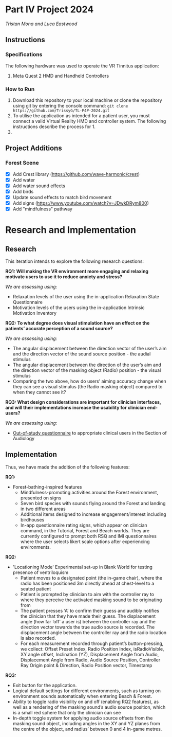 # Part IV Project 2024

_Tristan Mona and Luca Eastwood_

## Instructions

### Specifications

The following hardware was used to operate the VR Tinnitus application:

1. Meta Quest 2 HMD and Handheld Controllers

### How to Run

1. Download this repository to your local machine or clone the repository using git by entering the console command: `git clone https://github.com/TrissyG/TL-P4P-2024.git`
1. To utilise the application as intended for a patient user, you must connect a valid Virtual Reality HMD and controller system. The following instructions describe the process for
   1.
1.

## Project Additions

### Forest Scene

- [x] Add Crest library (https://github.com/wave-harmonic/crest)
- [x] Add water
- [x] Add water sound effects
- [x] Add birds
- [x] Update sound effects to match bird movement
- [x] Add signs (https://www.youtube.com/watch?v=JDwkDRym800)
- [x] Add "mindfulness" pathway

# Research and Implementation

## Research

This iteration intends to explore the following research questions:

**RQ1: Will making the VR environment more engaging and relaxing motivate users to use it to reduce anxiety and stress?**

_We are assessing using:_

- Relaxation levels of the user using the in-application Relaxation State Questionnaire
- Motivation levels of the users using the in-application Intrinsic Motivation Inventory

**RQ2: To what degree does visual stimulation have an effect on the patients’ accurate perception of a sound source?**

_We are assessing using:_

- The angular displacement between the direction vector of the user’s aim and the direction vector of the sound source position - the audial stimulus
- The angular displacement between the direction of the user’s aim and the direction vector of the masking object (Radio) position - the visual stimulus
- Comparing the two above, how do users’ aiming accuracy change when they can see a visual stimulus (the Radio masking object) compared to when they cannot see it?

**RQ3: What design considerations are important for clinician interfaces, and will their implementations increase the usability for clinician end-users?**

_We are assessing using:_

- [Out-of-study questionnaire](https://docs.google.com/document/d/1ckg9mz-19ulEoVQRdDhDN_YLQBxtkbLp6Ma3KriSLYc/edit#heading=h.rfhtuyxj25ls) to appropriate clinical users in the Section of Audiology

## Implementation

Thus, we have made the addition of the following features:

**RQ1:**

- Forest-bathing-inspired features
  - Mindfulness-promoting activities around the Forest environment, presented on signs
  - Seven bird species with sounds flying around the Forest and landing in two different areas
  - Additional items designed to increase engagement/interest including birdhouses
  - In-app questionnaire rating signs, which appear on clinician command, in the Tutorial, Forest and Beach worlds. They are currently configured to prompt both RSQ and IMI questionnaires where the user selects likert scale options after experiencing environments.

**RQ2:**

- 'Locationing Mode' Experimental set-up in Blank World for testing presence of ventriloquism
  - Patient moves to a designated point (the in-game chair), where the radio has been positioned 3m directly ahead at chest-level to a seated patient
  - Patient is prompted by clinician to aim with the controller ray to where they perceive the activated masking sound to be originating from
  - The patient presses ‘A’ to confirm their guess and audibly notifies the clinician that they have made their guess. The displacement angle (how far ‘off’ a user is) between the controller ray and the direction vector towards the true audio source is recorded. The displacement angle between the controller ray and the radio location is also recorded.
  - For each measurement recorded through patient’s button-pressing, we collect: Offset Preset Index, Radio Position Index, isRadioVisible, XY angle offset, Inclination (YZ), Displacement Angle from Audio, Displacement Angle from Radio, Audio Source Position, Controller Ray Origin point & Direction, Radio Position vector, Timestamp

**RQ3:**

- Exit button for the application.
- Logical default settings for different environments, such as turning on environment sounds automatically when entering Beach & Forest.
- Ability to toggle radio visibility on and off (enabling RQ2 features), as well as a rendering of the masking sound’s audio source position, which is a small red sphere that only the clinician can see
- In-depth toggle system for applying audio source offsets from the masking sound object, including angles in the XY and YZ planes from the centre of the object, and radius’ between 0 and 4 in-game metres.
